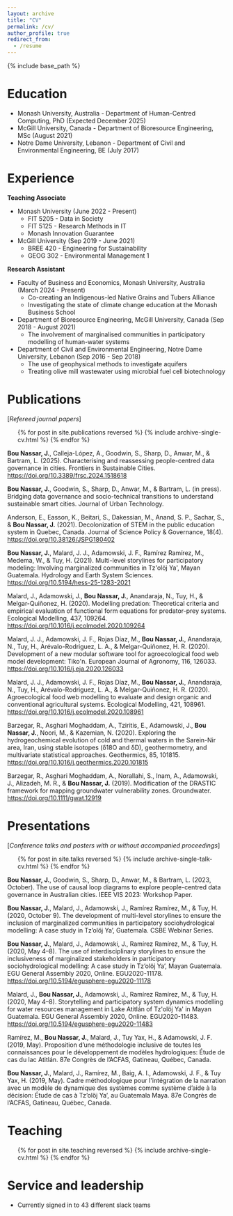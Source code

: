 ```yaml
---
layout: archive
title: "CV"
permalink: /cv/
author_profile: true
redirect_from:
  - /resume
---
```


{% include base_path %}

Education
======
* Monash University, Australia - Department of Human-Centred Computing, PhD (Expected December 2025)
* McGill University, Canada - Department of Bioresource Engineering, MSc (August 2021)
* Notre Dame University, Lebanon - Department of Civil and Environmental Engineering, BE (July 2017)

Experience
======
**Teaching Associate**
* Monash University  (June 2022 - Present)
  * FIT 5205 - Data in Society 
  * FIT 5125 - Research Methods in IT
  * Monash Innovation Guarantee
* McGill University (Sep 2019 - June 2021)
  * BREE 420 - Engineering for Sustainability
  * GEOG 302 - Environmental Management 1

**Research Assistant**
* Faculty of Business and Economics, Monash University, Australia (March 2024 - Present)
  * Co-creating an Indigenous-led Native Grains and Tubers Alliance
  * Investigating the state of climate change education at the Monash Business School
* Department of Bioresource Engineering, McGill University, Canada (Sep 2018 - August 2021)
  * The involvement of marginalised communities in participatory modelling of human-water systems
* Department of Civil and Environmental Engineering, Notre Dame University, Lebanon (Sep 2016 - Sep 2018)
  * The use of geophysical methods to investigate aquifers
  * Treating olive mill wastewater using microbial fuel cell biotechnology

Publications
======
[_Refereed journal papers_]
  <ul>{% for post in site.publications reversed %}
    {% include archive-single-cv.html %}
  {% endfor %}</ul>
  
**Bou Nassar, J.**, Calleja-López, A., Goodwin, S., Sharp, D., Anwar, M., & Bartram, L. (2025). Characterising and reassessing people-centred data governance in cities. Frontiers in Sustainable Cities. https://doi.org/10.3389/frsc.2024.1518618 

**Bou Nassar, J.**, Goodwin, S., Sharp, D., Anwar, M., & Bartram, L. (in press). Bridging data governance and socio-technical transitions to understand sustainable smart cities. Journal of Urban Technology.

Anderson, E., Easson, K., Beitari, S., Dakessian, M., Anand, S. P., Sachar, S., & **Bou Nassar, J.** (2021). Decolonization of STEM in the public education system in Quebec, Canada. Journal of Science Policy & Governance, 18(4). https://doi.org/10.38126/JSPG180402 

**Bou Nassar, J.**, Malard, J. J., Adamowski, J. F., Ramírez Ramírez, M., Medema, W., & Tuy, H. (2021). Multi-level storylines for participatory modeling: Involving marginalized communities in Tz'olöj Ya', Mayan Guatemala. Hydrology and Earth System Sciences. https://doi.org/10.5194/hess-25-1283-2021 

Malard, J., Adamowski, J., **Bou Nassar, J.**, Anandaraja, N., Tuy, H., & Melgar-Quiñonez, H. (2020). Modelling predation: Theoretical criteria and empirical evaluation of functional form equations for predator-prey systems. Ecological Modelling, 437, 109264. https://doi.org/10.1016/j.ecolmodel.2020.109264 

Malard, J. J., Adamowski, J. F., Rojas Díaz, M., **Bou Nassar, J.**, Anandaraja, N., Tuy, H., Arévalo-Rodriguez, L. A., & Melgar-Quiñonez, H. R. (2020). Development of a new modular software tool for agroecological food web model development: Tiko'n. European Journal of Agronomy, 116, 126033. https://doi.org/10.1016/j.eja.2020.126033 

Malard, J. J., Adamowski, J. F., Rojas Díaz, M., **Bou Nassar, J.**, Anandaraja, N., Tuy, H., Arévalo-Rodriguez, L. A., & Melgar-Quiñonez, H. R. (2020). Agroecological food web modelling to evaluate and design organic and conventional agricultural systems. Ecological Modelling, 421, 108961. https://doi.org/10.1016/j.ecolmodel.2020.108961 

Barzegar, R., Asghari Moghaddam, A., Tziritis, E., Adamowski, J., **Bou Nassar, J.**, Noori, M., & Kazemian, N. (2020). Exploring the hydrogeochemical evolution of cold and thermal waters in the Sarein-Nir area, Iran, using stable isotopes (δ18O and δD), geothermometry, and multivariate statistical approaches. Geothermics, 85, 101815. https://doi.org/10.1016/j.geothermics.2020.101815 

Barzegar, R., Asghari Moghaddam, A., Norallahi, S., Inam, A., Adamowski, J., Alizadeh, M. R., & **Bou Nassar, J.** (2019). Modification of the DRASTIC framework for mapping groundwater vulnerability zones. Groundwater. https://doi.org/10.1111/gwat.12919 
  
Presentations
======
[_Conference talks and posters with or without accompanied proceedings_]
  <ul>{% for post in site.talks reversed %}
    {% include archive-single-talk-cv.html  %}
  {% endfor %}</ul>
  
**Bou Nassar, J.**, Goodwin, S., Sharp, D., Anwar, M., & Bartram, L. (2023, October). The use of causal loop diagrams to explore people-centred data governance in Australian cities. IEEE VIS 2023: Workshop Paper.

**Bou Nassar, J.**, Malard, J., Adamowski, J., Ramírez Ramírez, M., & Tuy, H. (2020, October 9). The development of multi-level storylines to ensure the inclusion of marginalized communities in participatory sociohydrological modelling: A case study in Tz’olöj Ya’, Guatemala. CSBE Webinar Series.

**Bou Nassar, J.**, Malard, J., Adamowski, J., Ramírez Ramírez, M., & Tuy, H. (2020, May 4–8). The use of interdisciplinary storylines to ensure the inclusiveness of marginalized stakeholders in participatory sociohydrological modelling: A case study in Tz’olöj Ya’, Mayan Guatemala. EGU General Assembly 2020, Online. EGU2020-11178. https://doi.org/10.5194/egusphere-egu2020-11178 

Malard, J., **Bou Nassar, J.**, Adamowski, J., Ramírez Ramírez, M., & Tuy, H. (2020, May 4–8). Storytelling and participatory system dynamics modelling for water resources management in Lake Atitlán of Tz'olöj Ya' in Mayan Guatemala. EGU General Assembly 2020, Online. EGU2020-11483. https://doi.org/10.5194/egusphere-egu2020-11483 

Ramírez, M., **Bou Nassar, J.**, Malard, J., Tuy Yax, H., & Adamowski, J. F. (2019, May). Proposition d’une méthodologie inclusive de toutes les connaissances pour le développement de modèles hydrologiques: Étude de cas du lac Atitlán. 87e Congrès de l’ACFAS, Gatineau, Québec, Canada.

**Bou Nassar, J.**, Malard, J., Ramírez, M., Baig, A. I., Adamowski, J. F., & Tuy Yax, H. (2019, May). Cadre méthodologique pour l'intégration de la narration avec un modèle de dynamique des systèmes comme système d’aide à la décision: Étude de cas à Tz’olöj Ya’, au Guatemala Maya. 87e Congrès de l’ACFAS, Gatineau, Québec, Canada.
  
Teaching
======
  <ul>{% for post in site.teaching reversed %}
    {% include archive-single-cv.html %}
  {% endfor %}</ul>
  
Service and leadership
======
* Currently signed in to 43 different slack teams
